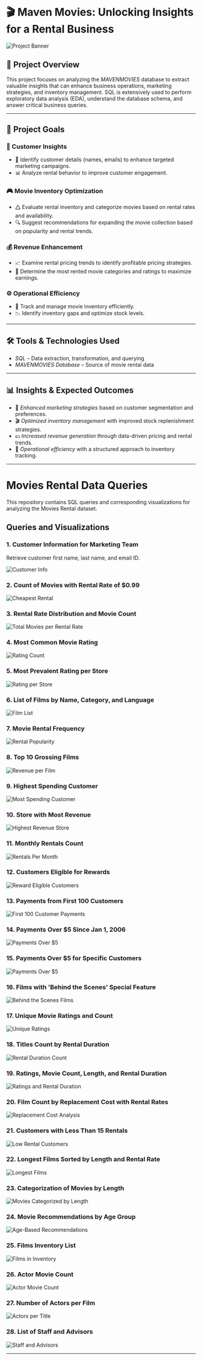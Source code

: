 # 🎬 Maven Movies: Unlocking Insights for a Rental Business

![Project Banner](https://github.com/Sayali821/Mavenmovies/blob/200eb076804152c5e1ba46638a60a3a5d01c34c1/banner.jpg)

## 📌 Project Overview
This project focuses on analyzing the *MAVENMOVIES* database to extract valuable insights that can enhance business operations, marketing strategies, and inventory management. SQL is extensively used to perform exploratory data analysis (EDA), understand the database schema, and answer critical business queries.


---

## 🎯 Project Goals

### 🛒 Customer Insights

- 📌 Identify customer details (names, emails) to enhance targeted marketing campaigns.
- 📊 Analyze rental behavior to improve customer engagement.

### 🎮 Movie Inventory Optimization

- 🛆 Evaluate rental inventory and categorize movies based on rental rates and availability.
- 🔍 Suggest recommendations for expanding the movie collection based on popularity and rental trends.

### 💰 Revenue Enhancement

- 📈 Examine rental pricing trends to identify profitable pricing strategies.
- 🎥 Determine the most rented movie categories and ratings to maximize earnings.

### ⚙️ Operational Efficiency

- 📌 Track and manage movie inventory efficiently.
- 📉 Identify inventory gaps and optimize stock levels.

---

## 🛠️ Tools & Technologies Used
- *SQL* – Data extraction, transformation, and querying
- *MAVENMOVIES Database* – Source of movie rental data

---

## 📊 Insights & Expected Outcomes
- 📢 *Enhanced marketing strategies* based on customer segmentation and preferences.
- 🎬 *Optimized inventory management* with improved stock replenishment strategies.
- 💵 *Increased revenue generation* through data-driven pricing and rental trends.
- 📌 *Operational efficiency* with a structured approach to inventory tracking.

---

# Movies Rental Data Queries

This repository contains SQL queries and corresponding visualizations for analyzing the Movies Rental dataset.

## Queries and Visualizations

### 1. Customer Information for Marketing Team
Retrieve customer first name, last name, and email ID.

![Customer Info](https://github.com/Reshmanalawade/Maven_Movies_Rental/blob/main/Code%20Output/CUSTOMER_TABLE.png) 

### 2. Count of Movies with Rental Rate of $0.99
![Cheapest Rental](https://github.com/Reshmanalawade/Maven_Movies_Rental/blob/main/Code%20Output/CHEAPEST_RENTALS.png)

### 3. Rental Rate Distribution and Movie Count
![Total Movies per Rental Rate](https://github.com/Reshmanalawade/Maven_Movies_Rental/blob/main/Code%20Output/TOTAL_NUMBER_OF_MOVIES.png)

### 4. Most Common Movie Rating
![Rating Count](https://github.com/Reshmanalawade/Maven_Movies_Rental/blob/main/Code%20Output/RATING_WISE_COUNT.png)

### 5. Most Prevalent Rating per Store
![Rating per Store](https://github.com/Reshmanalawade/Maven_Movies_Rental/blob/main/Code%20Output/TOTAL_FILMS.png)

### 6. List of Films by Name, Category, and Language
![Film List](https://github.com/Reshmanalawade/Maven_Movies_Rental/blob/main/Code%20Output/CATEGORY_NAME.png)

### 7. Movie Rental Frequency
![Rental Popularity](https://github.com/Reshmanalawade/Maven_Movies_Rental/blob/main/Code%20Output/POPULARITY.png)

### 8. Top 10 Grossing Films
![Revenue per Film](https://github.com/Reshmanalawade/Maven_Movies_Rental/blob/main/Code%20Output/REVENUE_PER_MOVIE.png)

### 9. Highest Spending Customer
![Most Spending Customer](https://github.com/Reshmanalawade/Maven_Movies_Rental/blob/main/Code%20Output/MOST_SPENDING_CUSTOMER.png)

### 10. Store with Most Revenue
![Highest Revenue Store](https://github.com/Athu087/Movies_rental/blob/1dfa0affc2a0cd10a1b955543baf23680ec0fcac/images/MOST_REVENUE.png)

### 11. Monthly Rentals Count
![Rentals Per Month](https://github.com/Reshmanalawade/Maven_Movies_Rental/blob/main/Code%20Output/RENTALS_PER_MONTH.png)

### 12. Customers Eligible for Rewards
![Reward Eligible Customers](https://github.com/Reshmanalawade/Maven_Movies_Rental/blob/main/Code%20Output/REWARD_VIA_PHONE.png)

### 13. Payments from First 100 Customers
![First 100 Customer Payments](https://github.com/Reshmanalawade/Maven_Movies_Rental/blob/main/Code%20Output/PAYMENT_DETAILS_FIRST_100.png)

### 14. Payments Over $5 Since Jan 1, 2006
![Payments Over $5](https://github.com/Reshmanalawade/Maven_Movies_Rental/blob/main/Code%20Output/OLD_CUSTOMER_OVER_5%24.png)

### 15. Payments Over $5 for Specific Customers
![Payments Over $5](https://github.com/Reshmanalawade/Maven_Movies_Rental/blob/main/Code%20Output/OVER_5_DOLLAR.png)

### 16. Films with 'Behind the Scenes' Special Feature
![Behind the Scenes Films](https://github.com/Athu087/Movies_rental/blob/1dfa0affc2a0cd10a1b955543baf23680ec0fcac/images/BTS.png)

### 17. Unique Movie Ratings and Count
![Unique Ratings](https://github.com/Athu087/Movies_rental/blob/1dfa0affc2a0cd10a1b955543baf23680ec0fcac/images/UNI_MOVIES_RATINGS_%26_NO_OF_MOVIES.png)

### 18. Titles Count by Rental Duration
![Rental Duration Count](https://github.com/Athu087/Movies_rental/blob/1dfa0affc2a0cd10a1b955543baf23680ec0fcac/images/SLICED_BY_RENTAL_RATE.png)

### 19. Ratings, Movie Count, Length, and Rental Duration
![Ratings and Rental Duration](https://github.com/Athu087/Movies_rental/blob/1dfa0affc2a0cd10a1b955543baf23680ec0fcac/images/COMPARE_WITH_RENTAL_DURATION.png)

### 20. Film Count by Replacement Cost with Rental Rates
![Replacement Cost Analysis](https://github.com/Athu087/Movies_rental/blob/1dfa0affc2a0cd10a1b955543baf23680ec0fcac/images/MIN_MAX_AVG.png)

### 21. Customers with Less Than 15 Rentals
![Low Rental Customers](https://github.com/Athu087/Movies_rental/blob/d5bf4597456956ee94bc974f6f54cd4122f0b2ff/images/less_15.png)

### 22. Longest Films Sorted by Length and Rental Rate
![Longest Films](https://github.com/Athu087/Movies_rental/blob/d5bf4597456956ee94bc974f6f54cd4122f0b2ff/images/longestfilms_sort.png)

### 23. Categorization of Movies by Length
![Movies Categorized by Length](https://github.com/Athu087/Movies_rental/blob/1dfa0affc2a0cd10a1b955543baf23680ec0fcac/images/SLICED_BY_RENTAL_RATE.png)

### 24. Movie Recommendations by Age Group
![Age-Based Recommendations](https://github.com/Athu087/Movies_rental/blob/1dfa0affc2a0cd10a1b955543baf23680ec0fcac/images/FIT_FOR_RECOMMENDATION.png)

### 25. Films Inventory List
![Films in Inventory](https://github.com/Athu087/Movies_rental/blob/1dfa0affc2a0cd10a1b955543baf23680ec0fcac/images/FILMS_IN_INVENTORY.png)

### 26. Actor Movie Count
![Actor Movie Count](https://github.com/Athu087/Movies_rental/blob/1dfa0affc2a0cd10a1b955543baf23680ec0fcac/images/NO_OF_FILMS_BY_ACTOR.png)

### 27. Number of Actors per Film
![Actors per Title](https://github.com/Athu087/Movies_rental/blob/1dfa0affc2a0cd10a1b955543baf23680ec0fcac/images/ACTOR_ASSOCIATED_WITH_TITLE.png)

### 28. List of Staff and Advisors
![Staff and Advisors](https://github.com/Athu087/Movies_rental/blob/1dfa0affc2a0cd10a1b955543baf23680ec0fcac/images/UNION.png)

---
